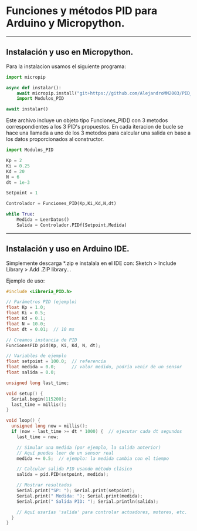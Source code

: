 # Funciones y métodos PID para Arduino y Micropython.
---
## Instalación y uso en Micropython.
Para la instalacion usamos el siguiente programa:
```python
import micropip

async def instalar():
    await micropip.install("git+https://github.com/AlejandroMM2003/PID_TC.git@main#subdirectory=python")
    import Modulos_PID

await instalar()
```
Este archivo incluye un objeto tipo Funciones_PID() con 3 metodos correspondientes a los 3 PID's propuestos.
En cada iteracion de bucle se hace una llamada a uno de los 3 metodos para calcular una salida en base a los datos proporcionados al constructor.
```python
import Modulos_PID

Kp = 2
Ki = 0.25
Kd = 20
N = 6
dt = 1e-3

Setpoint = 1

Controlador = Funciones_PID(Kp,Ki,Kd,N,dt)

while True:
    Medida = LeerDatos()
    Salida = Controlador.PIDf(Setpoint,Medida)
```
---
## Instalación y uso en Arduino IDE.
Simplemente descarga *.zip e instalala en el IDE con: Sketch > Include Library > Add .ZIP library...

Ejemplo de uso:
```cpp
#include <Libreria_PID.h>

// Parámetros PID (ejemplo)
float Kp = 1.0;
float Ki = 0.5;
float Kd = 0.1;
float N = 10.0;
float dt = 0.01;  // 10 ms

// Creamos instancia de PID
FuncionesPID pid(Kp, Ki, Kd, N, dt);

// Variables de ejemplo
float setpoint = 100.0;  // referencia
float medida = 0.0;      // valor medido, podría venir de un sensor
float salida = 0.0;

unsigned long last_time;

void setup() {
  Serial.begin(115200);
  last_time = millis();
}

void loop() {
  unsigned long now = millis();
  if (now - last_time >= dt * 1000) {  // ejecutar cada dt segundos
    last_time = now;

    // Simular una medida (por ejemplo, la salida anterior)
    // Aquí puedes leer de un sensor real
    medida += 0.5;  // ejemplo: la medida cambia con el tiempo

    // Calcular salida PID usando método clásico
    salida = pid.PID(setpoint, medida);

    // Mostrar resultados
    Serial.print("SP: "); Serial.print(setpoint);
    Serial.print(" Medida: "); Serial.print(medida);
    Serial.print(" Salida PID: "); Serial.println(salida);

    // Aquí usarías 'salida' para controlar actuadores, motores, etc.
  }
}
```
